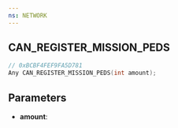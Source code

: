 ```yaml
---
ns: NETWORK
---
```

## CAN_REGISTER_MISSION_PEDS

```c
// 0xBCBF4FEF9FA5D781
Any CAN_REGISTER_MISSION_PEDS(int amount);
```

## Parameters
* **amount**:
